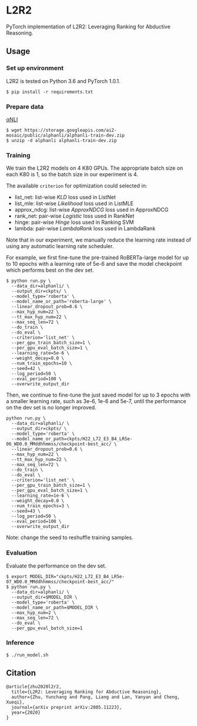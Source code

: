 # L2R2

PyTorch implementation of L2R2: Leveraging Ranking for Abductive Reasoning.

## Usage

### Set up environment

L2R2 is tested on Python 3.6 and PyTorch 1.0.1.

```shell script
$ pip install -r requirements.txt
```

### Prepare data

[αNLI](https://leaderboard.allenai.org/anli/submissions/get-started)
```shell script
$ wget https://storage.googleapis.com/ai2-mosaic/public/alphanli/alphanli-train-dev.zip
$ unzip -d alphanli alphanli-train-dev.zip
```

### Training

We train the L2R2 models on 4 K80 GPUs. The appropriate batch size on each K80 is 1, so the batch size in our experiment is 4.

The available `criterion` for optimization could selected in:
- list_net: list-wise *KLD* loss used in ListNet
- list_mle: list-wise *Likelihood* loss used in ListMLE
- approx_ndcg: list-wise *ApproxNDCG* loss used in ApproxNDCG
- rank_net: pair-wise *Logistic* loss used in RankNet
- hinge: pair-wise *Hinge* loss used in Ranking SVM
- lambda: pair-wise *LambdaRank* loss used in LambdaRank

Note that in our experiment, we manually reduce the learning rate instead of using any automatic learning rate scheduler.

For example, we first fine-tune the pre-trained RoBERTa-large model for up to 10 epochs with a learning rate of 5e-6 and save the model checkpoint which performs best on the dev set.
```shell script
$ python run.py \
  --data_dir=alphanli/ \
  --output_dir=ckpts/ \
  --model_type='roberta' \
  --model_name_or_path='roberta-large' \
  --linear_dropout_prob=0.6 \
  --max_hyp_num=22 \
  --tt_max_hyp_num=22 \
  --max_seq_len=72 \
  --do_train \
  --do_eval \
  --criterion='list_net' \
  --per_gpu_train_batch_size=1 \
  --per_gpu_eval_batch_size=1 \
  --learning_rate=5e-6 \
  --weight_decay=0.0 \
  --num_train_epochs=10 \
  --seed=42 \
  --log_period=50 \
  --eval_period=100 \
  --overwrite_output_dir
```

Then, we continue to fine-tune the just saved model for up to 3 epochs with a smaller learning rate, such as 3e-6, 1e-6 and 5e-7, until the performance on the dev set is no longer improved.
```shell script
python run.py \
  --data_dir=alphanli/ \
  --output_dir=ckpts/ \
  --model_type='roberta' \
  --model_name_or_path=ckpts/H22_L72_E3_B4_LR5e-06_WD0.0_MMddhhmmss/checkpoint-best_acc/ \
  --linear_dropout_prob=0.6 \
  --max_hyp_num=22 \
  --tt_max_hyp_num=22 \
  --max_seq_len=72 \
  --do_train \
  --do_eval \
  --criterion='list_net' \
  --per_gpu_train_batch_size=1 \
  --per_gpu_eval_batch_size=1 \
  --learning_rate=1e-6 \
  --weight_decay=0.0 \
  --num_train_epochs=3 \
  --seed=43 \
  --log_period=50 \
  --eval_period=100 \
  --overwrite_output_dir
```
Note: change the seed to reshuffle training samples.

### Evaluation

Evaluate the performance on the dev set.
```shell script
$ export MODEL_DIR="ckpts/H22_L72_E3_B4_LR5e-07_WD0.0_MMddhhmmss/checkpoint-best_acc/"
$ python run.py \
  --data_dir=alphanli/ \
  --output_dir=$MODEL_DIR \
  --model_type='roberta' \
  --model_name_or_path=$MODEL_DIR \
  --max_hyp_num=2 \
  --max_seq_len=72 \
  --do_eval \
  --per_gpu_eval_batch_size=1
```

### Inference
```shell script
$ ./run_model.sh
```

## Citation
```
@article{zhu2020l2r2,
  title={L2R2: Leveraging Ranking for Abductive Reasoning},
  author={Zhu, Yunchang and Pang, Liang and Lan, Yanyan and Cheng, Xueqi},
  journal={arXiv preprint arXiv:2005.11223},
  year={2020}
}
```

